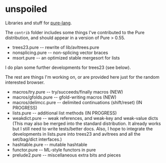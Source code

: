 unspoiled
=========

Libraries and stuff for [pure-lang](http://code.google.com/p/pure-lang/).

The `contrib` folder includes some things I've contributed to the Pure distribution, and should appear in a version of Pure &gt; 0.55.

 *   trees23.pure -- rewrite of lib/avltrees.pure
 *   nonsplicing.pure -- non-splicing vector braces
 *   msort.pure -- an optimized stable mergesort for lists

I do plan some further developments for trees23 (see below).

The rest are things I'm working on, or are provided here just for the random interested browser.

 *   macros/try.pure -- try/succeeds/finally macros (NEW)
 *   macros/gfolds.pure -- gfold-writing macros (NEW)
 *   macros/delimcc.pure -- delimited continuations (shift/reset) (IN PROGRESS)
 *   lists.pure -- additional list methods (IN PROGRESS)
 *   weakdict.pure -- weak references, and weak-key and weak-value dicts (This may also be merged into the standard distribution. It already works but I still need to write tests/better docs. Also, I hope to integrate the developments in lists.pure into trees23 and avltrees and all the set/bag/dict interfaces.)
 *   hashtable.pure -- mutable hashtable
 *   functor.pure -- ML-style functors in pure
 *   prelude2.pure -- miscellaneous extra bits and pieces

